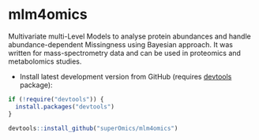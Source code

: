# mlm4omics
Multivariate multi-Level Models to analyse protein abundances and handle abundance-dependent Missingness using Bayesian approach.
It was written for mass-spectrometry data and can be used in proteomics and metabolomics studies.

* Install latest development version from GitHub (requires [devtools](https://github.com/hadley/devtools) package):

```r
if (!require("devtools")) {
  install.packages("devtools")
}
  
devtools::install_github("superOmics/mlm4omics")
```
